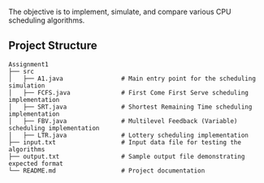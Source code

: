 The objective is to implement, simulate, and compare various CPU scheduling algorithms.

## Project Structure

```plaintext
Assignment1
├── src
│   ├── A1.java                # Main entry point for the scheduling simulation
│   ├── FCFS.java              # First Come First Serve scheduling implementation
│   ├── SRT.java               # Shortest Remaining Time scheduling implementation
│   ├── FBV.java               # Multilevel Feedback (Variable) scheduling implementation
│   ├── LTR.java               # Lottery scheduling implementation
├── input.txt                  # Input data file for testing the algorithms
├── output.txt                 # Sample output file demonstrating expected format
└── README.md                  # Project documentation
